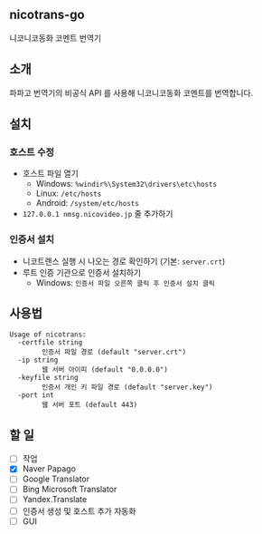 nicotrans-go
---
니코니코동화 코멘트 번역기

## 소개
파파고 번역기의 비공식 API 를 사용해 니코니코동화 코멘트를 번역합니다.

## 설치

### 호스트 수정

* 호스트 파일 열기
  * Windows: `%windir%\System32\drivers\etc\hosts`
  * Linux: `/etc/hosts`
  * Android: `/system/etc/hosts`
* `127.0.0.1 nmsg.nicovideo.jp` 줄 추가하기

### 인증서 설치

* 니코트랜스 실행 시 나오는 경로 확인하기 (기본: `server.crt`)
* 루트 인증 기관으로 인증서 설치하기
  * Windows: `인증서 파일 오른쪽 클릭 후 인증서 설치 클릭`

## 사용법

```
Usage of nicotrans:
  -certfile string
        인증서 파일 경로 (default "server.crt")
  -ip string
        웹 서버 아이피 (default "0.0.0.0")
  -keyfile string
        인증서 개인 키 파일 경로 (default "server.key")
  -port int
        웹 서버 포트 (default 443)
```

## 할 일
- [ ] 작업 
- [x] Naver Papago
- [ ] Google Translator
- [ ] Bing Microsoft Translator
- [ ] Yandex.Translate
- [ ] 인증서 생성 및 호스트 추가 자동화
- [ ] GUI
